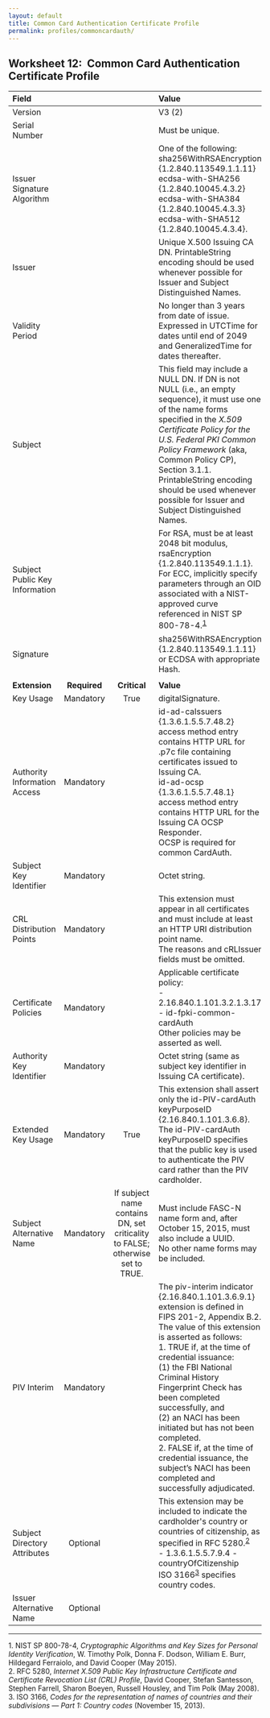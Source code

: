 ```yaml
---
layout: default
title: Common Card Authentication Certificate Profile
permalink: profiles/commoncardauth/
---
```


## Worksheet 12:&nbsp;&nbsp;Common Card Authentication Certificate Profile

| **Field** |       |       | **Value**                             |
| :-------- | :---: | :---: | :-------------------------------     |
| Version   |       |       | V3 (2)                                 |
| Serial Number   |       |       | Must be unique. |
| Issuer Signature Algorithm   |       |       |  One of the following: <br>sha256WithRSAEncryption {1.2.840.113549.1.1.11} <br>ecdsa-with-SHA256 {1.2.840.10045.4.3.2} <br>ecdsa-with-SHA384 {1.2.840.10045.4.3.3} <br>ecdsa-with-SHA512 {1.2.840.10045.4.3.4}. | 
| Issuer   |       |       |  Unique X.500 Issuing CA DN. PrintableString encoding should be used whenever possible for Issuer and Subject Distinguished Names. |
| Validity Period   |       |       |  No longer than 3 years from date of issue.<BR>Expressed in UTCTime for dates until end of 2049 and GeneralizedTime for dates thereafter.  | 
| Subject   |       |       |   This field may include a NULL DN. If DN is not NULL (i.e., an empty sequence), it must use one of the name forms specified in the _X.509 Certificate Policy for the U.S. Federal PKI Common Policy Framework_ (aka, Common Policy CP), Section 3.1.1. PrintableString encoding should be used whenever possible for Issuer and Subject Distinguished Names.  |
| Subject Public Key Information   |       |       |   For RSA, must be at least 2048 bit modulus, rsaEncryption {1.2.840.113549.1.1.1}.<BR>For ECC, implicitly specify parameters through an OID associated with a NIST-approved curve referenced in NIST SP 800-78-4.<sup>[1](#1)</sup>   |
| Signature   |       |       |   sha256WithRSAEncryption {1.2.840.113549.1.1.11}<br>or ECDSA with appropriate Hash.   |
|               |                 |              |                                       |
| **Extension** |  **Required**   | **Critical** | **Value**                             |
| Key Usage  | Mandatory | True |  digitalSignature.  |
|Authority Information Access   | Mandatory  |  | id-ad-caIssuers {1.3.6.1.5.5.7.48.2} access method entry contains HTTP URL for .p7c file containing certificates issued to Issuing CA.<br>id-ad-ocsp {1.3.6.1.5.5.7.48.1} access method entry contains HTTP URL for the Issuing CA OCSP Responder.<br>OCSP is required for common CardAuth.  | 
| Subject Key Identifier   | Mandatory |  | Octet string.  |
| CRL Distribution Points   | Mandatory |   |  This extension must appear in all certificates and must include at least an HTTP URI distribution point name.<BR>The reasons and cRLIssuer fields must be omitted. | 
| Certificate Policies   | Mandatory  |  | Applicable certificate policy:<BR>- 2.16.840.1.101.3.2.1.3.17 - id-fpki-common-cardAuth<BR>Other policies may be asserted as well. |
| Authority Key Identifier   | Mandatory  |  | Octet string (same as subject key identifier in Issuing CA certificate). |
| Extended Key Usage   | Mandatory | True |  This extension shall assert only the id-PIV-cardAuth keyPurposeID {2.16.840.1.101.3.6.8}.<BR>The id-PIV-cardAuth keyPurposeID specifies that the public key is used to authenticate the PIV card rather than the PIV cardholder.  |
| Subject Alternative Name   | Mandatory  | If subject name contains<br>DN, set criticality to FALSE;<BR>otherwise set to TRUE. | Must include FASC-N name form and, after October 15, 2015, must also include a UUID.<BR>No other name forms may be included.  |
| PIV Interim   | Mandatory  |  | The piv-interim indicator {2.16.840.1.101.3.6.9.1} extension is defined in FIPS 201-2, Appendix B.2.<BR>The value of this extension is asserted as follows:<BR>1. TRUE if, at the time of credential issuance:<br>(1) the FBI National Criminal History Fingerprint Check has been completed successfully, and<br>(2) an NACI has been initiated but has not been completed.<br>2. FALSE if, at the time of credential issuance, the subject’s NACI has been completed and successfully adjudicated.  |
| Subject Directory Attributes   | Optional  |  | This extension may be included to indicate the cardholder's country or countries of citizenship, as specified in RFC 5280.<sup>[2](#2)</sup><br>- 1.3.6.1.5.5.7.9.4 - countryOfCitizenship<br>ISO 3166<sup>[3](#3)</sup> specifies country codes. | 
| Issuer Alternative Name   | Optional  |  |   | 

-------
<a name="1">1</a>. NIST SP 800-78-4, _Cryptographic Algorithms and Key Sizes for Personal Identity Verification_, W. Timothy Polk, Donna F. Dodson, William E. Burr, Hildegard Ferraiolo, and David Cooper (May 2015).<br>
<a name="2">2</a>. RFC 5280, _Internet X.509 Public Key Infrastructure Certificate and Certificate Revocation List (CRL) Profile_, David Cooper, Stefan Santesson, Stephen Farrell, Sharon Boeyen, Russell Housley, and Tim Polk (May 2008).<br>
<a name="3">3</a>. ISO 3166, _Codes for the representation of names of countries and their subdivisions — Part 1: Country codes_ (November 15, 2013).

